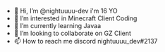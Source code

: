 - 👋 Hi, I’m @nightuuuu-dev i'm 16 YO
- 👀 I’m interested in Minecraft Client Coding
- 🌱 I’m currently learning Javaa
- 💞️ I’m looking to collaborate on GZ Client
- 📫 How to reach me discord nightuuuu_dev#2137

<!---
nightuuuu-dev/nightuuuu-dev is a ✨ special ✨ repository because its `README.md` (this file) appears on your GitHub profile.
You can click the Preview link to take a look at your changes.
--->
